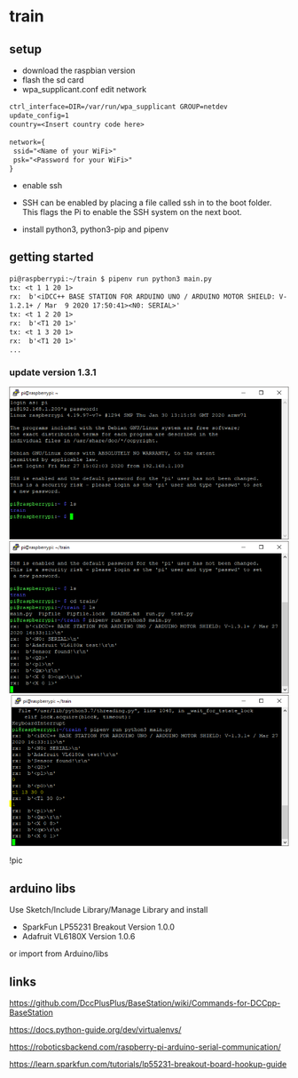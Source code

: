 # train

## setup

* download the raspbian version
* flash the sd card
* wpa_supplicant.conf edit network 
```
ctrl_interface=DIR=/var/run/wpa_supplicant GROUP=netdev
update_config=1
country=<Insert country code here>

network={
 ssid="<Name of your WiFi>"
 psk="<Password for your WiFi>"
}
```
* enable ssh
* SSH can be enabled by placing a file called ssh in to the boot folder. This flags the Pi to enable the SSH system on the next boot.

* install python3, python3-pip and pipenv

## getting started

```
pi@raspberrypi:~/train $ pipenv run python3 main.py
tx: <t 1 1 20 1>
rx:  b'<iDCC++ BASE STATION FOR ARDUINO UNO / ARDUINO MOTOR SHIELD: V-1.2.1+ / Mar  9 2020 17:50:41><N0: SERIAL>'
tx: <t 1 2 20 1>
rx:  b'<T1 20 1>'
tx: <t 1 3 20 1>
rx:  b'<T1 20 1>'
...
```

### update version 1.3.1
<img src="doc/login.PNG" alt="login">
<img src="doc/running.PNG">
<img src="doc/stopsetstart.PNG">

!pic

## arduino libs

Use Sketch/Include Library/Manage Library and install

* SparkFun LP55231 Breakout Version 1.0.0
* Adafruit VL6180X Version 1.0.6

or import from Arduino/libs

## links

https://github.com/DccPlusPlus/BaseStation/wiki/Commands-for-DCCpp-BaseStation

https://docs.python-guide.org/dev/virtualenvs/

https://roboticsbackend.com/raspberry-pi-arduino-serial-communication/

https://learn.sparkfun.com/tutorials/lp55231-breakout-board-hookup-guide